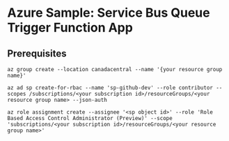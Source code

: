 # Azure Sample: Service Bus Queue Trigger Function App

## Prerequisites 
```
az group create --location canadacentral --name '{your resource group name}'

az ad sp create-for-rbac --name 'sp-github-dev' --role contributor --scopes /subscriptions/<your subscription id>/resourceGroups/<your resource group name> --json-auth

az role assignment create --assignee '<sp object id>' --role 'Role Based Access Control Administrator (Preview)' --scope 'subscriptions/<your subscription id>/resourceGroups/<your resource group name>'
```